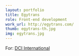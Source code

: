 ```yaml
---
layout: portfolio
title: Egytrans
role: Front-end development
work_url: http://egytrans.com/
thumb: egytrans-th.jpg
img: egytrans.jpg
---
```

For: <a href="http://dci-international.com" target="_blank">DCI International</a>
